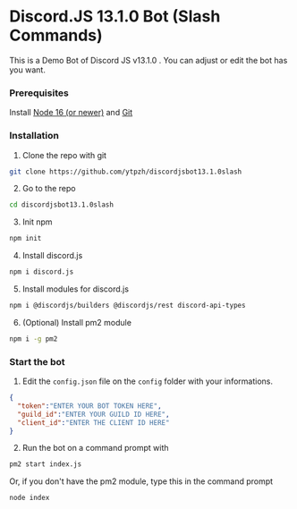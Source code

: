 # Discord.JS 13.1.0 Bot (Slash Commands)
This is a Demo Bot of Discord JS v13.1.0 . You can adjust or edit the bot has you want.
### Prerequisites
Install [Node 16 (or newer)](https://nodejs.org/en/) and [Git](https://git-scm.com/download/)

### Installation
1. Clone the repo with git
```bash
git clone https://github.com/ytpzh/discordjsbot13.1.0slash
```

2. Go to the repo
```bash
cd discordjsbot13.1.0slash
```
3. Init npm
```bash
npm init
```

4. Install discord.js
```bash
npm i discord.js
```

5. Install modules for discord.js
```bash
npm i @discordjs/builders @discordjs/rest discord-api-types
```
6. (Optional) Install pm2 module
```bash
npm i -g pm2
```

### Start the bot
1. Edit the `config.json` file on the `config` folder with your informations.
```JSON
{
  "token":"ENTER YOUR BOT TOKEN HERE",
  "guild_id":"ENTER YOUR GUILD ID HERE",
  "client_id":"ENTER THE CLIENT ID HERE"
}
```
2. Run the bot on a command prompt with
```bash
pm2 start index.js
```
Or, if you don't have the pm2 module, type this in the command prompt
```bash
node index
```
